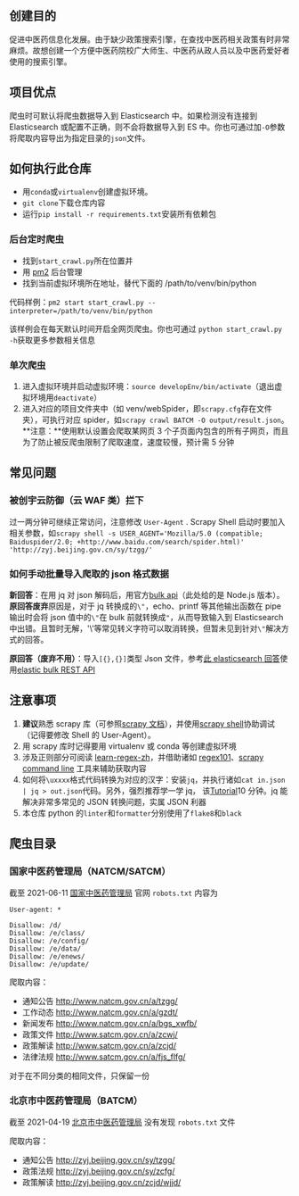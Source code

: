 ## 创建目的

促进中医药信息化发展。由于缺少政策搜索引擎，在查找中医药相关政策有时非常麻烦。故想创建一个方便中医药院校广大师生、中医药从政人员以及中医药爱好者使用的搜索引擎。

## 项目优点

爬虫时可默认将爬虫数据导入到 Elasticsearch 中。如果检测没有连接到 Elasticsearch 或配置不正确，则不会将数据导入到 ES 中。你也可通过加`-O`参数将爬取内容导出为指定目录的`json`文件。

## 如何执行此仓库

- 用`conda`或`virtualenv`创建虚拟环境。
- `git clone`下载仓库内容
- 运行`pip install -r requirements.txt`安装所有依赖包

### 后台定时爬虫

- 找到`start_crawl.py`所在位置并
- 用 [pm2](https://pm2.keymetrics.io/) 后台管理
- 找到当前虚拟环境所在地址，替代下面的 /path/to/venv/bin/python

代码样例：`pm2 start start_crawl.py --interpreter=/path/to/venv/bin/python`

该样例会在每天默认时间开启全网页爬虫。你也可通过 `python start_crawl.py -h`获取更多参数相关信息

### 单次爬虫

1. 进入虚拟环境并启动虚拟环境：`source developEnv/bin/activate`（退出虚拟环境用`deactivate`）
2. 进入对应的项目文件夹中（如 venv/webSpider，即`scrapy.cfg`存在文件夹），可执行对应 spider，如`scrapy crawl BATCM -O output/result.json`。**注意：**使用默认设置会爬取某网页 3 个子页面内包含的所有子网页，而且为了防止被反爬虫限制了爬取速度，速度较慢，预计需 5 分钟

## 常见问题

### 被创宇云防御（云 WAF 类）拦下

过一两分钟可继续正常访问，注意修改 `User-Agent` . Scrapy Shell 启动时要加入相关参数，如`scrapy shell -s USER_AGENT='Mozilla/5.0 (compatible; Baiduspider/2.0; +http://www.baidu.com/search/spider.html)' 'http://zyj.beijing.gov.cn/sy/tzgg/'`

### 如何手动批量导入爬取的 json 格式数据

**新回答**：在用 jq 对 json 解码后，用官方[bulk api](https://www.elastic.co/guide/en/elasticsearch/reference/current/docs-bulk.html)（此处给的是 Node.js 版本）。**原回答废弃**原因是，对于 jq 转换成的`\"`，echo、printf 等其他输出函数在 pipe 输出时会将 json 值中的`\"`在 bulk 前就转换成`"`，从而导致输入到 Elasticsearch 中出错。且暂时无解，'\\'等常见转义字符可以取消转换，但暂未见到针对`\"`解决方式的回答。

**原回答（废弃不用）**：导入`[{},{}]`类型 Json 文件，参考[此 elasticsearch 回答](https://stackoverflow.com/questions/33340153/elasticsearch-bulk-index-json-data/33340234#33340234)使用[elastic bulk REST API](https://www.elastic.co/guide/en/elasticsearch/reference/current/docs-bulk.html)

## 注意事项

1. **建议**熟悉 scrapy 库（可参照[scrapy 文档](https://docs.scrapy.org/en/latest/intro/tutorial.html)），并使用[scrapy shell](https://docs.scrapy.org/en/latest/intro/tutorial.html#extracting-data)协助调试（记得要修改 Shell 的 User-Agent）。
2. 用 scrapy 库时记得要用 virtualenv 或 conda 等创建虚拟环境
3. 涉及正则部分可阅读 [learn-regex-zh](https://github.com/cdoco/learn-regex-zh)，并借助诸如 [regex101](https://regex101.com/)、[scrapy command line](https://docs.scrapy.org/en/latest/intro/tutorial.html#extracting-data) 工具来辅助获取内容
4. 如何将`\uxxxx`格式代码转换为对应的汉字：安装`jq`，并执行诸如`cat in.json | jq > out.json`代码。另外，强烈推荐学一学 jq， 该[Tutorial](https://stedolan.github.io/jq/tutorial/)10 分钟。jq 能解决非常多常见的 JSON 转换问题，实属 JSON 利器
5. 本仓库 python 的`linter`和`formatter`分别使用了`flake8`和`black`

## 爬虫目录

### 国家中医药管理局（NATCM/SATCM）

截至 2021-06-11 [国家中医药管理局](http://www.natcm.gov.cn/) 官网 `robots.txt` 内容为

```
User-agent: *

Disallow: /d/
Disallow: /e/class/
Disallow: /e/config/
Disallow: /e/data/
Disallow: /e/enews/
Disallow: /e/update/
```

爬取内容：

- 通知公告 http://www.natcm.gov.cn/a/tzgg/
- 工作动态 http://www.natcm.gov.cn/a/gzdt/
- 新闻发布 http://www.natcm.gov.cn/a/bgs_xwfb/
- 政策文件 http://www.satcm.gov.cn/a/zcwj/
- 政策解读 http://www.satcm.gov.cn/a/zcjd/
- 法律法规 http://www.satcm.gov.cn/a/fjs_flfg/

对于在不同分类的相同文件，只保留一份

### 北京市中医药管理局（BATCM）

截至 2021-04-19 [北京市中医药管理局](http://zyj.beijing.gov.cn/sy/tzgg/) 没有发现 `robots.txt` 文件

爬取内容：

- 通知公告 http://zyj.beijing.gov.cn/sy/tzgg/
- 政策法规 http://zyj.beijing.gov.cn/sy/zcfg/
- 政策解读 http://zyj.beijing.gov.cn/zcjd/wjjd/
